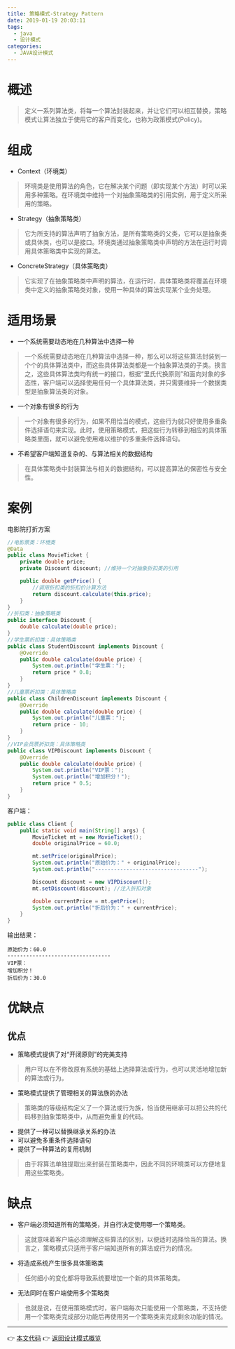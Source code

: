 ```yaml
---
title: 策略模式-Strategy Pattern
date: 2019-01-19 20:03:11
tags:
  - java
  - 设计模式
categories: 
  - JAVA设计模式
---
```


# 概述

> 定义一系列算法类，将每一个算法封装起来，并让它们可以相互替换，策略模式让算法独立于使用它的客户而变化，也称为政策模式(Policy)。

<!-- more -->

# 组成

- Context（环境类）
> 环境类是使用算法的角色，它在解决某个问题（即实现某个方法）时可以采用多种策略。在环境类中维持一个对抽象策略类的引用实例，用于定义所采用的策略。
- Strategy（抽象策略类）
> 它为所支持的算法声明了抽象方法，是所有策略类的父类，它可以是抽象类或具体类，也可以是接口。环境类通过抽象策略类中声明的方法在运行时调用具体策略类中实现的算法。
- ConcreteStrategy（具体策略类）
> 它实现了在抽象策略类中声明的算法，在运行时，具体策略类将覆盖在环境类中定义的抽象策略类对象，使用一种具体的算法实现某个业务处理。

# 适用场景

-  一个系统需要动态地在几种算法中选择一种
> 一个系统需要动态地在几种算法中选择一种，那么可以将这些算法封装到一个个的具体算法类中，而这些具体算法类都是一个抽象算法类的子类。换言之，这些具体算法类均有统一的接口，根据“里氏代换原则”和面向对象的多态性，客户端可以选择使用任何一个具体算法类，并只需要维持一个数据类型是抽象算法类的对象。
- 一个对象有很多的行为
> 一个对象有很多的行为，如果不用恰当的模式，这些行为就只好使用多重条件选择语句来实现。此时，使用策略模式，把这些行为转移到相应的具体策略类里面，就可以避免使用难以维护的多重条件选择语句。
- 不希望客户端知道复杂的、与算法相关的数据结构
> 在具体策略类中封装算法与相关的数据结构，可以提高算法的保密性与安全性。

# 案例

电影院打折方案

```java
//电影票类：环境类
@Data
public class MovieTicket {
    private double price;
    private Discount discount; //维持一个对抽象折扣类的引用

    public double getPrice() {
        //调用折扣类的折扣价计算方法
        return discount.calculate(this.price);
    }
}
//折扣类：抽象策略类
public interface Discount {
    double calculate(double price);
}
//学生票折扣类：具体策略类
public class StudentDiscount implements Discount {
    @Override
    public double calculate(double price) {
        System.out.println("学生票：");
        return price * 0.8;
    }
}
//儿童票折扣类：具体策略类
public class ChildrenDiscount implements Discount {
    @Override
    public double calculate(double price) {
        System.out.println("儿童票：");
        return price - 10;
    }
}
//VIP会员票折扣类：具体策略类
public class VIPDiscount implements Discount {
    @Override
    public double calculate(double price) {
        System.out.println("VIP票：");
        System.out.println("增加积分！");
        return price * 0.5;
    }
}
```

客户端：

```java
public class Client {
    public static void main(String[] args) {
        MovieTicket mt = new MovieTicket();
        double originalPrice = 60.0;

        mt.setPrice(originalPrice);
        System.out.println("原始价为：" + originalPrice);
        System.out.println("---------------------------------");

        Discount discount = new VIPDiscount();
        mt.setDiscount(discount); //注入折扣对象

        double currentPrice = mt.getPrice();
        System.out.println("折后价为：" + currentPrice);
    }
}
```

输出结果：

```
原始价为：60.0
---------------------------------
VIP票：
增加积分！
折后价为：30.0
```

# 优缺点

## 优点

- 策略模式提供了对“开闭原则”的完美支持
> 用户可以在不修改原有系统的基础上选择算法或行为，也可以灵活地增加新的算法或行为。
- 策略模式提供了管理相关的算法族的办法
> 策略类的等级结构定义了一个算法或行为族，恰当使用继承可以把公共的代码移到抽象策略类中，从而避免重复的代码。
- 提供了一种可以替换继承关系的办法
- 可以避免多重条件选择语句
- 提供了一种算法的复用机制
> 由于将算法单独提取出来封装在策略类中，因此不同的环境类可以方便地复用这些策略类。

# 缺点

- 客户端必须知道所有的策略类，并自行决定使用哪一个策略类。
> 这就意味着客户端必须理解这些算法的区别，以便适时选择恰当的算法。换言之，策略模式只适用于客户端知道所有的算法或行为的情况。
- 将造成系统产生很多具体策略类
> 任何细小的变化都将导致系统要增加一个新的具体策略类。
- 无法同时在客户端使用多个策略类
> 也就是说，在使用策略模式时，客户端每次只能使用一个策略类，不支持使用一个策略类完成部分功能后再使用另一个策略类来完成剩余功能的情况。

---
👉 [本文代码](https://github.com/gcdd1993/java-design-pattern/tree/master/src/main/java/strategyPattern)
👉 [返回设计模式概览](../../设计模式概览)